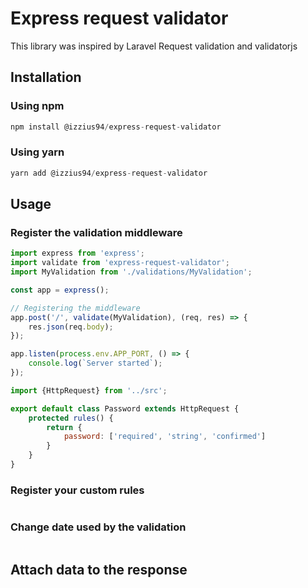 # Express request validator
This library was inspired by Laravel Request validation and validatorjs
## Installation
### Using npm
```javascript
npm install @izzius94/express-request-validator
```
### Using yarn
```javascript
yarn add @izzius94/express-request-validator
```

## Usage

### Register the validation middleware
```javascript
import express from 'express';
import validate from 'express-request-validator';
import MyValidation from './validations/MyValidation';

const app = express();

// Registering the middleware
app.post('/', validate(MyValidation), (req, res) => {
    res.json(req.body);
});

app.listen(process.env.APP_PORT, () => {
    console.log(`Server started`);
});

```

```javascript
import {HttpRequest} from '../src';

export default class Password extends HttpRequest {
    protected rules() {
        return {
            password: ['required', 'string', 'confirmed']
        }
    }
}
```

### Register your custom rules
```
```

### Change date used by the validation
```
```

## Attach data to the response
```
```
